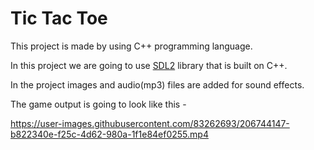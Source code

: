 # Tic Tac Toe
This project is made by using C++ programming language.

In this project we are going to use [SDL2](https://github.com/libsdl-org/SDL) library that is built on C++.

In the project images and audio(mp3) files are added for sound effects.

The game output is going to look like this - 

https://user-images.githubusercontent.com/83262693/206744147-b822340e-f25c-4d62-980a-1f1e84ef0255.mp4
